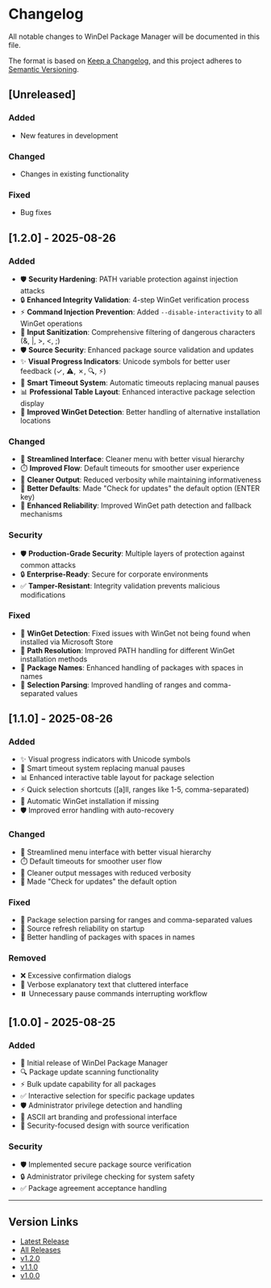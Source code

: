 # Changelog

All notable changes to WinDel Package Manager will be documented in this file.

The format is based on [Keep a Changelog](https://keepachangelog.com/en/1.0.0/),
and this project adheres to [Semantic Versioning](https://semver.org/spec/v2.0.0.html).

## [Unreleased]

### Added

- New features in development

### Changed

- Changes in existing functionality

### Fixed

- Bug fixes

## [1.2.0] - 2025-08-26

### Added

- 🛡️ **Security Hardening**: PATH variable protection against injection attacks
- 🔒 **Enhanced Integrity Validation**: 4-step WinGet verification process
- ⚡ **Command Injection Prevention**: Added `--disable-interactivity` to all WinGet operations
- 🧹 **Input Sanitization**: Comprehensive filtering of dangerous characters (&, |, >, <, ;)
- 🛡️ **Source Security**: Enhanced package source validation and updates
- ✨ **Visual Progress Indicators**: Unicode symbols for better user feedback (✓, ⚠, ✗, 🔍, ⚡)
- 🎯 **Smart Timeout System**: Automatic timeouts replacing manual pauses
- 📊 **Professional Table Layout**: Enhanced interactive package selection display
- 🔧 **Improved WinGet Detection**: Better handling of alternative installation locations

### Changed

- 🎨 **Streamlined Interface**: Cleaner menu with better visual hierarchy
- ⏱️ **Improved Flow**: Default timeouts for smoother user experience
- 📝 **Cleaner Output**: Reduced verbosity while maintaining informativeness
- 🎯 **Better Defaults**: Made "Check for updates" the default option (ENTER key)
- 🔄 **Enhanced Reliability**: Improved WinGet path detection and fallback mechanisms

### Security

- 🛡️ **Production-Grade Security**: Multiple layers of protection against common attacks
- 🔒 **Enterprise-Ready**: Secure for corporate environments
- ✅ **Tamper-Resistant**: Integrity validation prevents malicious modifications

### Fixed

- 🐛 **WinGet Detection**: Fixed issues with WinGet not being found when installed via Microsoft Store
- 🔄 **Path Resolution**: Improved PATH handling for different WinGet installation methods
- 📱 **Package Names**: Enhanced handling of packages with spaces in names
- 🐛 **Selection Parsing**: Improved handling of ranges and comma-separated values

## [1.1.0] - 2025-08-26

### Added

- ✨ Visual progress indicators with Unicode symbols
- 🎯 Smart timeout system replacing manual pauses
- 📊 Enhanced interactive table layout for package selection
- ⚡ Quick selection shortcuts ([a]ll, ranges like 1-5, comma-separated)
- 🔧 Automatic WinGet installation if missing
- 🛡️ Improved error handling with auto-recovery

### Changed

- 🎨 Streamlined menu interface with better visual hierarchy
- ⏱️ Default timeouts for smoother user flow
- 📝 Cleaner output messages with reduced verbosity
- 🎯 Made "Check for updates" the default option

### Fixed

- 🐛 Package selection parsing for ranges and comma-separated values
- 🔄 Source refresh reliability on startup
- 📱 Better handling of packages with spaces in names

### Removed

- ❌ Excessive confirmation dialogs
- 📜 Verbose explanatory text that cluttered interface
- ⏸️ Unnecessary pause commands interrupting workflow

## [1.0.0] - 2025-08-25

### Added

- 🎉 Initial release of WinDel Package Manager
- 🔍 Package update scanning functionality
- ⚡ Bulk update capability for all packages
- ✅ Interactive selection for specific package updates
- 🛡️ Administrator privilege detection and handling
- 🎨 ASCII art branding and professional interface
- 🔐 Security-focused design with source verification

### Security

- 🛡️ Implemented secure package source verification
- 🔒 Administrator privilege checking for system safety
- ✅ Package agreement acceptance handling

---

## Version Links

- [Latest Release](https://github.com/yourusername/windel/releases/latest)
- [All Releases](https://github.com/yourusername/windel/releases)
- [v1.2.0](https://github.com/yourusername/windel/releases/tag/v1.2.0)
- [v1.1.0](https://github.com/yourusername/windel/releases/tag/v1.1.0)
- [v1.0.0](https://github.com/yourusername/windel/releases/tag/v1.0.0)
